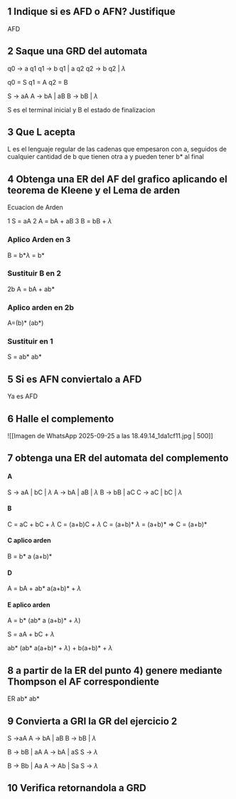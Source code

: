 
## 1 Indique si es AFD o AFN? Justifique
AFD

## 2 Saque una GRD del automata

q0 -> a q1
q1 -> b q1 | a q2
q2 -> b q2 | $\lambda$

q0 = S
q1 = A
q2 = B

S -> aA
A -> bA | aB
B -> bB | $\lambda$

S es el terminal inicial y B el estado de finalizacion
## 3 Que L acepta
L es el lenguaje regular de las cadenas que empesaron con a, seguidos de cualquier cantidad de b que tienen otra a y pueden tener b* al final

## 4 Obtenga una ER del AF del grafico aplicando el teorema de Kleene y el Lema de arden

Ecuacion de Arden

1 S = aA
2 A = bA + aB
3 B = bB + $\lambda$

### Aplico Arden en 3
B = b*$\lambda$ = b*

### Sustituir B en 2
2b A = bA + ab*

### Aplico arden en 2b
A=(b)* (ab*)

### Sustituir en 1
S = ab* ab*

## 5 Si es AFN conviertalo a AFD
Ya es AFD

## 6  Halle el complemento
![[Imagen de WhatsApp 2025-09-25 a las 18.49.14_1da1cf11.jpg | 500]]

## 7 obtenga una ER del automata del complemento

#### A
S -> aA | bC | $\lambda$
A -> bA | aB | $\lambda$
B -> bB |  aC
C -> aC | bC | $\lambda$

#### B
C = aC + bC + $\lambda$
C = (a+b)C + $\lambda$
C = (a+b)* $\lambda$ = (a+b)* => C = (a+b)*

#### C aplico arden
B = b* a (a+b)*

#### D
A = bA + ab* a(a+b)* + $\lambda$

#### E aplico arden
A = b* (ab* a (a+b)* + $\lambda$)

S = aA + bC + $\lambda$

ab* (ab* a(a+b)* + $\lambda$) + b(a+b)* + $\lambda$

## 8 a partir de la ER del punto 4) genere mediante Thompson el AF correspondiente

ER ab* ab*

## 9 Convierta a GRI la GR del ejercicio 2
S ->aA
A -> bA | aB
B -> bB |  $\lambda$

B -> bB | aA
A -> bA | aS
S -> $\lambda$

B -> Bb | Aa
A -> Ab | Sa
S -> $\lambda$

## 10 Verifica retornandola a GRD

